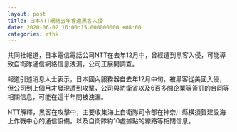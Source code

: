 ```yaml
---
layout: post
title: 日本NTT網絡去年曾遭黑客入侵
date: 2020-06-02 16:00:15.000000000 +08:00
categories: rthk
---
```


共同社報道，日本電信電話公司NTT在去年12月中，曾經遭到黑客入侵，可能導致自衛隊通信網絡信息洩漏，公司正展開調查。

報道引述消息人士表示，日本國內服務器自去年12月中旬，被黑客從美國入侵，但公司到上個月才發現遭到攻擊，公司與防衛省以及6百多間企業等簽訂的合同等相關信息，可能在這半年間被洩漏。

NTT解釋，黑客在攻擊中，主要收集海上自衛隊司令部在神奈川縣橫須賀建設海上作戰中心的通信設備，以及自衛隊約10處據點的線路等相關信息。
